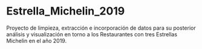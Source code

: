# Estrella_Michelin_2019
Proyecto de limpieza, extracción e incorporación de datos para su posterior análisis y visualización en torno a los Restaurantes con tres Estrellas Michelin en el año 2019.
